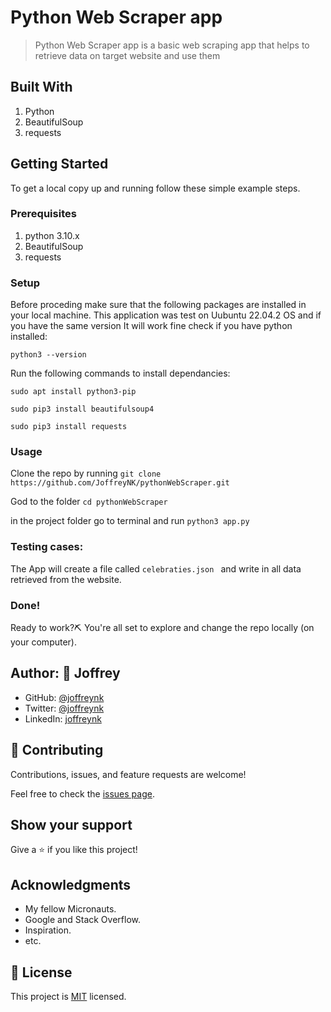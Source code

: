 # Python Web Scraper app


>  Python Web Scraper app is a basic web scraping app that helps to retrieve data on target website and use them

## Built With

1. Python
2. BeautifulSoup
1. requests

## Getting Started

To get a local copy up and running follow these simple example steps.

### Prerequisites

1. python 3.10.x
2. BeautifulSoup
3. requests

### Setup

Before proceding make sure that the following packages are installed in your local machine.
This application was test on Uubuntu 22.04.2 OS and if you have the same version It will work fine
check if you have python installed:

```python3 --version```

Run the following commands to install dependancies:

```sudo apt install python3-pip```

```sudo pip3 install beautifulsoup4```

```sudo pip3 install requests```

### Usage

Clone the repo by running ```git clone https://github.com/JoffreyNK/pythonWebScraper.git```

God to the folder ```cd pythonWebScraper```

in the project folder go to terminal and run ```python3 app.py```

### Testing cases:

The App will create a file called ```celebraties.json ``` and write in all data retrieved from the website.

### Done!

Ready to work?⛏️ You're all set to explore and change the repo locally (on your computer).

## Author: 👤 **Joffrey**

- GitHub: [@joffreynk](https://github.com/joffreynk)
- Twitter: [@joffreynk](https://twitter.com/joffreynk)
- LinkedIn: [joffreynk](https://linkedin.com/in/joffreynk)

## 🤝 Contributing

Contributions, issues, and feature requests are welcome!

Feel free to check the [issues page](../../issues/).

## Show your support

Give a ⭐️ if you like this project!

## Acknowledgments

- My fellow Micronauts.
- Google and Stack Overflow.
- Inspiration.
- etc.

## 📝 License

This project is [MIT](./MIT.md) licensed.
